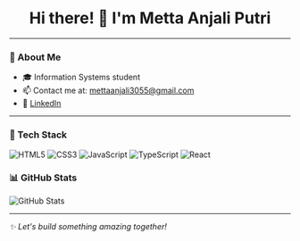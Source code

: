 <h1 align="center">Hi there! 👋 I'm Metta Anjali Putri</h1>

---

### 💫 About Me

- 🎓 Information Systems student
- 📫 Contact me at: mettaanjali3055@gmail.com  
- 🔗 [LinkedIn](https://www.linkedin.com/in/metta-anjali-putri)

---

### 🧰 Tech Stack

![HTML5](https://img.shields.io/badge/HTML5-E34F26?logo=html5&logoColor=white)
![CSS3](https://img.shields.io/badge/CSS3-1572B6?logo=css3&logoColor=white)
![JavaScript](https://img.shields.io/badge/JavaScript-F7DF1E?logo=javascript&logoColor=black)
![TypeScript](https://img.shields.io/badge/TypeScript-3178C6?logo=typescript&logoColor=white)
![React](https://img.shields.io/badge/React-20232A?logo=react&logoColor=61DAFB)

### 📊 GitHub Stats

![GitHub Stats](https://github-readme-stats.vercel.app/api?username=polydeuces30&show_icons=true&theme=github_dark)

---

_✨ Let's build something amazing together!_
